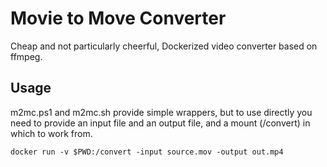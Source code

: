 Movie to Move Converter
=======================

Cheap and not particularly cheerful, Dockerized video converter based on ffmpeg.

Usage
-----

m2mc.ps1 and m2mc.sh provide simple wrappers, but to use directly you need to provide an
input file and an output file, and a mount (/convert) in which to work from.

	docker run -v $PWD:/convert -input source.mov -output out.mp4

